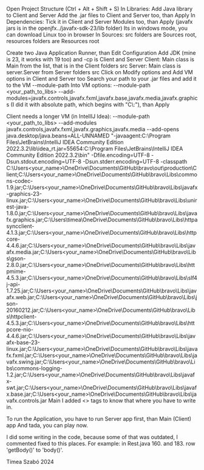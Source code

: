 Open Project Structure (Ctrl + Alt + Shift + S)
In Libraries: 
Add Java library to Client and Server
Add the .jar files to Client and Server too, than Apply
In Dependencies: 
Tick it in Client and Server Modules too, than Apply
(javafx jars is in the openjfx../javafx-sdk-23/lib folder)
Its in windows mode, you can download Linux too in browser
In Sources: 
src folders are Sources root, resources folders are Resources root

Create two Java Application Runner, than Edit Configuration
Add JDK (mine is 23, it works with 19 too) and -cp is Client and Server
Client: Main class is Main from the list, that is in the Client folders src
Server: Main class is server.Server from Server folders src
Click on Modify options and Add VM options in Client and Server too
Search your path to your .jar files and add it to the VM --module-path
Into VM options: --module-path <your_path_to_libs> --add-modules=javafx.controls,javafx.fxml,javafx.base,javafx.media,javafx.graphics
(I did it with absolute path, which begins with "C\\:"), than Apply

Client needs a longer VM (in IntellIJ Idea):
--module-path <your_path_to_libs> --add-modules javafx.controls,javafx.fxml,javafx.graphics,javafx.media --add-opens java.desktop/java.beans=ALL-UNNAMED "-javaagent:C:\Program Files\JetBrains\IntelliJ IDEA Community Edition 2022.3.2\lib\idea_rt.jar=55654:C:\Program Files\JetBrains\IntelliJ IDEA Community Edition 2022.3.2\bin" -Dfile.encoding=UTF-8 -Dsun.stdout.encoding=UTF-8 -Dsun.stderr.encoding=UTF-8 -classpath C:\Users\<your_name>\OneDrive\Documents\GitHub\bravo\out\production\Client;C:\Users\<your_name>\OneDrive\Documents\GitHub\bravo\Libs\commons-codec-1.9.jar;C:\Users\<your_name>\OneDrive\Documents\GitHub\bravo\Libs\javafx-graphics-23-linux.jar;C:\Users\<your_name>\OneDrive\Documents\GitHub\bravo\Libs\unirest-java-1.8.0.jar;C:\Users\<your_name>\OneDrive\Documents\GitHub\bravo\Libs\javafx.graphics.jar;C:\Users\timea\OneDrive\Documents\GitHub\bravo\Libs\httpasyncclient-4.1.3.jar;C:\Users\<your_name>\OneDrive\Documents\GitHub\bravo\Libs\httpcore-4.4.6.jar;C:\Users\<your_name>\OneDrive\Documents\GitHub\bravo\Libs\javafx.media.jar;C:\Users\<your_name>\OneDrive\Documents\GitHub\bravo\Libs\gson-2.8.0.jar;C:\Users\<your_name>\OneDrive\Documents\GitHub\bravo\Libs\httpmime-4.5.3.jar;C:\Users\<your_name>\OneDrive\Documents\GitHub\bravo\Libs\slf4j-api-1.7.25.jar;C:\Users\<your_name>\OneDrive\Documents\GitHub\bravo\Libs\javafx.web.jar;C:\Users\<your_name>\OneDrive\Documents\GitHub\bravo\Libs\json-20160212.jar;C:\Users\<your_name>\OneDrive\Documents\GitHub\bravo\Libs\httpclient-4.5.3.jar;C:\Users\<your_name>\OneDrive\Documents\GitHub\bravo\Libs\httpcore-nio-4.4.6.jar;C:\Users\<your_name>\OneDrive\Documents\GitHub\bravo\Libs\javafx-base-23-linux.jar;C:\Users\<your_name>\OneDrive\Documents\GitHub\bravo\Libs\javafx.fxml.jar;C:\Users\<your_name>\OneDrive\Documents\GitHub\bravo\Libs\javafx.swing.jar;C:\Users\<your_name>\OneDrive\Documents\GitHub\bravo\Libs\commons-logging-1.2.jar;C:\Users\<your_name>\OneDrive\Documents\GitHub\bravo\Libs\javafx-swt.jar;C:\Users\<your_name>\OneDrive\Documents\GitHub\bravo\Libs\javafx.base.jar;C:\Users\<your_name>\OneDrive\Documents\GitHub\bravo\Libs\javafx.controls.jar Main
I added <> tags to know that where you have to write in.

To run the Application, you have to run Server app first, than Main (Client) app
And tada, you can play now.

I did some writing in the code, because some of that was outdated, I commented fixed to this places.
For example: in Rest.java 160. and 183. row 'getBody()' to 'body()'.

Tímea Szabó 2024